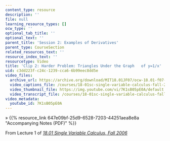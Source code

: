 ```yaml
---
content_type: resource
description: ''
file: null
learning_resource_types: []
ocw_type: ''
optional_tab_title: ''
optional_text: ''
parent_title: 'Session 2: Examples of Derivatives'
parent_type: CourseSection
related_resources_text: ''
resource_index_text: ''
resourcetype: Video
title: 'Clip 2: Harder Problem: Triangles Under the Graph   of y=1/x'
uid: c3dd223f-c24c-1239-cca6-6b99eec8dd5e
video_files:
  archive_url: https://archive.org/download/MIT18.01JF07/ocw-18.01-f07-lec01_300k.mp4
  video_captions_file: /courses/18-01sc-single-variable-calculus-fall-2010/9e7bc0e2d80456a889dffe83d8dfbbe4_7K1sB05pE0A.vtt
  video_thumbnail_file: https://img.youtube.com/vi/7K1sB05pE0A/default.jpg
  video_transcript_file: /courses/18-01sc-single-variable-calculus-fall-2010/217e9898322c5c248ec9e3954558c4dd_7K1sB05pE0A.pdf
video_metadata:
  youtube_id: 7K1sB05pE0A
---
```


» {{% resource_link 647e09bf-25d9-6528-7203-44251aea8e8a "Accompanying Notes (PDF)" %}}

From Lecture 1 of [_18.01 Single Variable Calculus, Fall 2006_](/courses/18-01-single-variable-calculus-fall-2006/video_galleries/video-lectures)
